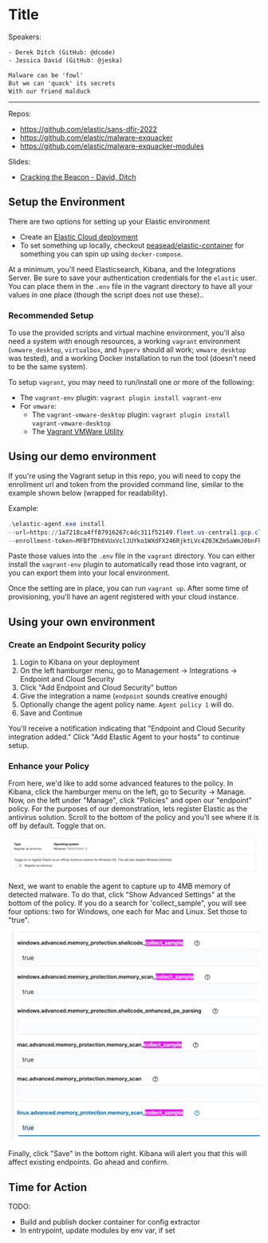 # Title

Speakers:

    - Derek Ditch (GitHub: @dcode)
    - Jessica David (GitHub: @jeska)

>>>
    Malware can be 'fowl'
    But we can 'quack' its secrets
    With our friend malduck

---

Repos:

- https://github.com/elastic/sans-dfir-2022
- https://github.com/elastic/malware-exquacker
- https://github.com/elastic/malware-exquacker-modules

Slides:

- [Cracking the Beacon - David, Ditch](media/Cracking%20the%20Beacon%20-%20David,%20Ditch.pdf)

## Setup the Environment

There are two options for setting up your Elastic environment

* Create an [Elastic Cloud deployment](cloud/README.md)
* To set something up locally, checkout [peasead/elastic-container](https://github.com/peasead/elastic-container) for something you can spin up using `docker-compose`.

At a minimum, you'll need Elasticsearch, Kibana, and the Integrations Server. Be sure to save your authentication
credentials for the `elastic` user. You can place them in the `.env` file in the vagrant directory to have all your
values in one place (though the script does not use these)..

### Recommended Setup

To use the provided scripts and virtual machine environment, you'll also need a system with enough resources, a working `vagrant` environment (`vmware_desktop`, `virtualbox`, and `hyperv` should all work; `vmware_desktop` was tested),
and a working Docker installation to run the tool (doesn't need to be the same system).

To setup `vagrant`, you may need to run/install one or more of the following:

* The `vagrant-env` plugin: `vagrant plugin install vagrant-env`
* For `vmware`:
  * The `vagrant-vmware-desktop` plugin: `vagrant plugin install vagrant-vmware-desktop`
  * The [Vagrant VMWare Utility](https://www.vagrantup.com/vmware/downloads)

## Using our demo environment

If you're using the Vagrant setup in this repo, you will need to copy the enrollment url and token from
the provided command line, similar to the example shown below (wrapped for readability).

Example:

```powershell
.\elastic-agent.exe install
--url=https://1a7218ca4ff87916267c4dc311f52149.fleet.us-central1.gcp.cloud.es.io:443
--enrollment-token=MFBfTDh6VUxVclJUYko1WXdFX246RjktLVc4Z0JKZm5aWmJ0bnFhN1luYw==
```

Paste those values into the `.env` file in the `vagrant` directory. You can either install the
`vagrant-env` plugin to automatically read those into vagrant, or you can export them into your
local environment.

Once the setting are in place, you can run `vagrant up`. After some time of provisioning,
you'll have an agent registered with your cloud instance.

## Using your own environment

### Create an Endpoint Security policy

1. Login to Kibana on your deployment
2. On the left hamburger menu, go to Management -> Integrations -> Endpoint and Cloud Security
3. Click "Add Endpoint and Cloud Security" button
4. Give the integration a name (`endpoint` sounds creative enough)
5. Optionally change the agent policy name. `Agent policy 1` will do.
6. Save and Continue

You'll receive a notification indicating that "Endpoint and Cloud Security integration added."
Click "Add Elastic Agent to your hosts" to continue setup.

### Enhance your Policy

From here, we'd like to add some advanced features to the policy. In Kibana, click the hamburger menu on the left,
go to Security -> Manage. Now, on the left under "Manage", click "Policies" and open our "endpoint" policy. For the
purposes of our demonstration, lets register Elastic as the antivirus solution. Scroll to the bottom of the policy
and you'll see where it is off by default. Toggle that on.

![](media/2022-07-26-14-34-54.png)

Next, we want to enable the agent to capture up to 4MB memory of detected malware. To do that, click "Show Advanced Settings"
at the bottom of the policy. If you do a search for 'collect_sample", you will see four options: two for Windows, one each for
Mac and Linux. Set those to "true".

![](media/2022-07-26-14-38-05.png)

Finally, click "Save" in the bottom right. Kibana will alert you that this will affect existing endpoints. Go ahead and confirm.

## Time for Action

TODO:

- Build and publish docker container for config extractor
- In entrypoint, update modules by env var, if set
